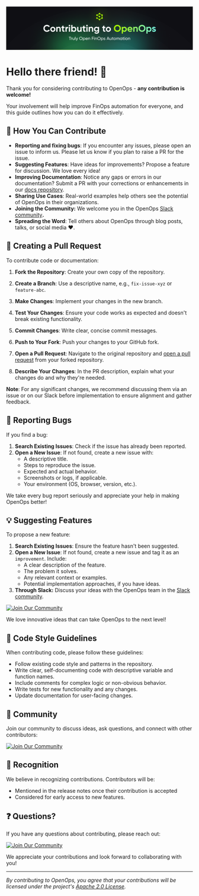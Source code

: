 ![Contribuitng](./static/OpenOps-GitHub-Contributing-Cover.png)

# **Hello there friend! 👋**


Thank you for considering contributing to OpenOps - **any contribution is welcome\!** 

Your involvement will help improve FinOps automation for everyone, and this guide outlines how you can do it effectively.

## **🌟 How You Can Contribute**

* **Reporting and fixing bugs**: If you encounter any issues, please open an issue to inform us. Please let us know if you plan to raise a PR for the issue.  
* **Suggesting Features**: Have ideas for improvements? Propose a feature for discussion. We love every idea\!  
* **Improving Documentation**: Notice any gaps or errors in our documentation? Submit a PR with your corrections or enhancements in our [docs repository](https://github.com/openops-cloud/docs).  
* **Sharing Use Cases**: Real-world examples help others see the potential of OpenOps in their organizations.  
* **Joining the Community:** We welcome you in the OpenOps [Slack community](https://slack.openops.com)**.**  
* **Spreading the Word**: Tell others about OpenOps through blog posts, talks, or social media ❤️.

## **🚀 Creating a Pull Request**

To contribute code or documentation:

1. **Fork the Repository**: Create your own copy of the repository.

2. **Create a Branch**: Use a descriptive name, e.g., `fix-issue-xyz` or `feature-abc`.

3. **Make Changes**: Implement your changes in the new branch.

4. **Test Your Changes**: Ensure your code works as expected and doesn't break existing functionality.

5. **Commit Changes**: Write clear, concise commit messages.

6. **Push to Your Fork**: Push your changes to your GitHub fork.

7. **Open a Pull Request**: Navigate to the original repository and [open a pull request](https://docs.github.com/en/github/collaborating-with-issues-and-pull-requests/creating-a-pull-request) from your forked repository.

8. **Describe Your Changes**: In the PR description, explain what your changes do and why they're needed.

**Note**: For any significant changes, we recommend discussing them via an issue or on our Slack before implementation to ensure alignment and gather feedback.

## **🐛 Reporting Bugs**

If you find a bug:

1. **Search Existing Issues**: Check if the issue has already been reported.  
2. **Open a New Issue**: If not found, create a new issue with:  
   * A descriptive title.  
   * Steps to reproduce the issue.  
   * Expected and actual behavior.  
   * Screenshots or logs, if applicable.  
   * Your environment (OS, browser, version, etc.).

We take every bug report seriously and appreciate your help in making OpenOps better\!

## **💡 Suggesting Features**

To propose a new feature:

1. **Search Existing Issues**: Ensure the feature hasn't been suggested.  
2. **Open a New Issue**: If not found, create a new issue and tag it as an `improvement`. Include:  
   * A clear description of the feature.  
   * The problem it solves.  
   * Any relevant context or examples.  
   * Potential implementation approaches, if you have ideas.  
3. **Through Slack:** Discuss your ideas with the OpenOps team in the [Slack community](https://slack.openops.com).

[![Join Our Community](https://img.shields.io/badge/Slack-Join%20Community-blue?logo=slack&style=for-the-badge)](https://slack.openops.com)

We love innovative ideas that can take OpenOps to the next level\!

## **📝 Code Style Guidelines**

When contributing code, please follow these guidelines:

* Follow existing code style and patterns in the repository.  
* Write clear, self-documenting code with descriptive variable and function names.  
* Include comments for complex logic or non-obvious behavior.  
* Write tests for new functionality and any changes.  
* Update documentation for user-facing changes.

## **🤝 Community**

Join our community to discuss ideas, ask questions, and connect with other contributors:

[![Join Our Community](https://img.shields.io/badge/Slack-Join%20Community-blue?logo=slack&style=for-the-badge)](https://slack.openops.com)

## **🎉 Recognition**

We believe in recognizing contributions. Contributors will be:

* Mentioned in the release notes once their contribution is accepted  
* Considered for early access to new features.

## **❓ Questions?**

If you have any questions about contributing, please reach out:

[![Join Our Community](https://img.shields.io/badge/Slack-Join%20Community-blue?logo=slack&style=for-the-badge)](https://slack.openops.com)

We appreciate your contributions and look forward to collaborating with you\!

---

*By contributing to OpenOps, you agree that your contributions will be licensed under the project's [Apache 2.0 License](./LICENSE).*

